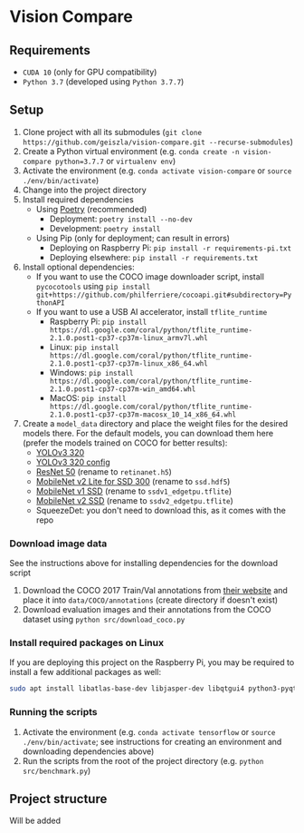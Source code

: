 # Vision Compare

## Requirements

- `CUDA 10` (only for GPU compatibility)
- `Python 3.7` (developed using `Python 3.7.7`)

## Setup

1. Clone project with all its submodules (`git clone https://github.com/geiszla/vision-compare.git --recurse-submodules`)
2. Create a Python virtual environment (e.g. `conda create -n vision-compare python=3.7.7` or `virtualenv env`)
3. Activate the environment (e.g. `conda activate vision-compare` or `source ./env/bin/activate`)
4. Change into the project directory
5. Install required dependencies
   - Using [Poetry](https://github.com/python-poetry/poetry) (recommended)
      - Deployment: `poetry install --no-dev`
      - Development: `poetry install`
   - Using Pip (only for deployment; can result in errors)
      - Deploying on Raspberry Pi: `pip install -r requirements-pi.txt`
      - Deploying elsewhere: `pip install -r requirements.txt`
6. Install optional dependencies:
   - If you want to use the COCO image downloader script, install `pycocotools` using `pip install git+https://github.com/philferriere/cocoapi.git#subdirectory=PythonAPI`
   - If you want to use a USB AI accelerator, install `tflite_runtime`
      - Raspberry Pi: `pip install https://dl.google.com/coral/python/tflite_runtime-2.1.0.post1-cp37-cp37m-linux_armv7l.whl`
      - Linux: `pip install https://dl.google.com/coral/python/tflite_runtime-2.1.0.post1-cp37-cp37m-linux_x86_64.whl`
      - Windows: `pip install https://dl.google.com/coral/python/tflite_runtime-2.1.0.post1-cp37-cp37m-win_amd64.whl`
      - MacOS: `pip install https://dl.google.com/coral/python/tflite_runtime-2.1.0.post1-cp37-cp37m-macosx_10_14_x86_64.whl`
7. Create a `model_data` directory and place the weight files for the desired models there. For the default models, you can download them here (prefer the models trained on COCO for better results):
   - [YOLOv3 320](https://pjreddie.com/darknet/yolo/)
   - [YOLOv3 320 config](https://github.com/pjreddie/darknet/blob/master/cfg/yolov3.cfg)
   - [ResNet 50](https://github.com/fizyr/keras-retinanet/releases/tag/0.5.1) (rename to `retinanet.h5`)
   - [MobileNet v2 Lite for SSD 300](https://github.com/tanakataiki/ssd_kerasV2) (rename to `ssd.hdf5`)
   - [MobileNet v1 SSD](https://coral.ai/models/) (rename to `ssdv1_edgetpu.tflite`)
   - [MobileNet v2 SSD](https://coral.ai/models/) (rename to `ssdv2_edgetpu.tflite`)
   - SqueezeDet: you don't need to download this, as it comes with the repo

### Download image data

See the instructions above for installing dependencies for the download script

1. Download the COCO 2017 Train/Val annotations from [their website](https://cocodataset.org/#download) and place it into `data/COCO/annotations` (create directory if doesn't exist)
2. Download evaluation images and their annotations from the COCO dataset using `python src/download_coco.py`

### Install required packages on Linux

If you are deploying this project on the Raspberry Pi, you may be required to install a few additional packages as well:

```bash
sudo apt install libatlas-base-dev libjasper-dev libqtgui4 python3-pyqt5 libqt4-test libhdf5-dev
```

### Running the scripts

1. Activate the environment (e.g. `conda activate tensorflow` or `source ./env/bin/activate`; see instructions for creating an environment and downloading dependencies above)
2. Run the scripts from the root of the project directory (e.g. `python src/benchmark.py`)

## Project structure

Will be added
